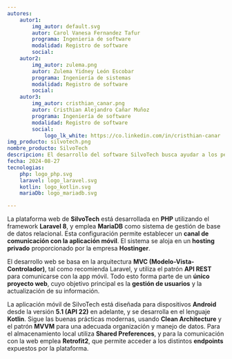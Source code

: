 ```yaml
---
autores:
    autor1:
        img_autor: default.svg
        autor: Carol Vanesa Fernandez Tafur
        programa: Ingenieria de software
        modalidad: Registro de software
        social:   
    autor2:
        img_autor: zulema.png
        autor: Zulema Yidney León Escobar
        programa: Ingeniería de sistemas
        modalidad: Registro de software
        social:
    autor3:
        img_autor: cristhian_canar.png
        autor: Cristhian Alejandro Cañar Muñoz
        programa: Ingeniería de software
        modalidad: Registro de software
        social:
            logo_lk_white: https://co.linkedin.com/in/cristhian-canar 
img_producto: silvotech.png
nombre_producto: SilvoTech
descripcion: El desarrollo del software SilvoTech busca ayudar a los pequeños productores ganaderos y campesinos, en la implementación del sistema silvopastoril en su finca, mejorar las prácticas ganaderas y promover la protección ambiental. La estructuración del código fuente en base a arquitecturas que fomenten la vida útil y mantenimiento del software
fecha: 2024-08-27
tecnologias:
    php: logo_php.svg
    laravel: logo_laravel.svg
    kotlin: logo_kotlin.svg
    mariaDb: logo_mariadb.svg

---
```

<p>La plataforma web de <strong>SilvoTech</strong> está desarrollada en <strong>PHP</strong> utilizando el framework <strong>Laravel 8</strong>, y emplea <strong>MariaDB</strong> como sistema de gestión de base de datos relacional. Esta configuración permite establecer un <strong>canal de comunicación con la aplicación móvil</strong>. El sistema se aloja en un <strong>hosting privado</strong> proporcionado por la empresa <strong>Hostinger</strong>.</p>

<p>El desarrollo web se basa en la arquitectura <strong>MVC (Modelo-Vista-Controlador)</strong>, tal como recomienda Laravel, y utiliza el patrón <strong>API REST</strong> para comunicarse con la app móvil. Todo esto forma parte de un <strong>único proyecto web</strong>, cuyo objetivo principal es la <strong>gestión de usuarios</strong> y la actualización de su información.</p>

<p>La aplicación móvil de SilvoTech está diseñada para dispositivos <strong>Android</strong> desde la versión <strong>5.1 (API 22)</strong> en adelante, y se desarrolla en el lenguaje <strong>Kotlin</strong>. Sigue las buenas prácticas modernas, usando <strong>Clean Architecture</strong> y el patrón <strong>MVVM</strong> para una adecuada organización y manejo de datos. Para el almacenamiento local utiliza <strong>Shared Preferences</strong>, y para la comunicación con la web emplea <strong>Retrofit2</strong>, que permite acceder a los distintos <strong>endpoints</strong> expuestos por la plataforma.</p>
